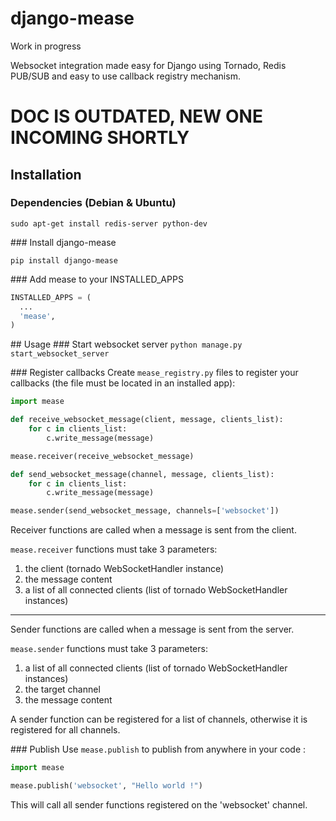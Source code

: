 django-mease
============

Work in progress

Websocket integration made easy for Django using Tornado, Redis PUB/SUB and easy to use callback registry mechanism.

DOC IS OUTDATED, NEW ONE INCOMING SHORTLY
=========================================

## Installation
### Dependencies (Debian & Ubuntu)
```
sudo apt-get install redis-server python-dev
```
### Install django-mease
```
pip install django-mease
```

### Add mease to your INSTALLED_APPS
```python
INSTALLED_APPS = (
  ...
  'mease',
)
```

## Usage
### Start websocket server
`python manage.py start_websocket_server`

### Register callbacks
Create `mease_registry.py` files to register your callbacks (the file must be located in an installed app):

```python
import mease

def receive_websocket_message(client, message, clients_list):
    for c in clients_list:
        c.write_message(message)

mease.receiver(receive_websocket_message)

def send_websocket_message(channel, message, clients_list):
    for c in clients_list:
        c.write_message(message)

mease.sender(send_websocket_message, channels=['websocket'])
```

Receiver functions are called when a message is sent from the client.

`mease.receiver` functions must take 3 parameters:

1. the client (tornado WebSocketHandler instance)
2. the message content
3. a list of all connected clients (list of tornado WebSocketHandler instances)

---

Sender functions are called when a message is sent from the server.

`mease.sender` functions must take 3 parameters:

1. a list of all connected clients (list of tornado WebSocketHandler instances)
2. the target channel
3. the message content

A sender function can be registered for a list of channels, otherwise it is registered for all channels.

### Publish
Use `mease.publish` to publish from anywhere in your code :
```python
import mease

mease.publish('websocket', "Hello world !")
```

This will call all sender functions registered on the 'websocket' channel.
